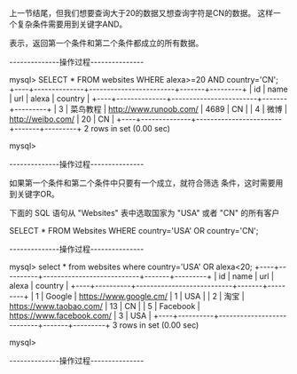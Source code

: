 上一节结尾，但我们想要查询大于20的数据又想查询字符是CN的数据。
这样一个复杂条件需要用到关键字AND。

表示，返回第一个条件和第二个条件都成立的所有数据。



--------------操作过程---------------

mysql> SELECT * FROM websites WHERE  alexa>=20 AND country='CN';
+----+--------------+------------------------+-------+---------+
| id | name         | url                    | alexa | country |
+----+--------------+------------------------+-------+---------+
|  3 | 菜鸟教程     | http://www.runoob.com/ |  4689 | CN      |
|  4 | 微博         | http://weibo.com/      |    20 | CN      |
+----+--------------+------------------------+-------+---------+
2 rows in set (0.00 sec)

mysql> 

--------------操作过程---------------

   如果第一个条件和第二个条件中只要有一个成立，就符合筛选
条件，这时需要用到关键字OR。


下面的 SQL 语句从 "Websites" 表中选取国家为 "USA" 或者 "CN" 的所有客户

SELECT * FROM Websites
WHERE country='USA'
OR country='CN';

--------------操作过程---------------

mysql> select * from websites where country='USA' OR alexa<20;
+----+----------+---------------------------+-------+---------+
| id | name     | url                       | alexa | country |
+----+----------+---------------------------+-------+---------+
|  1 | Google   | https://www.google.cm/    |     1 | USA     |
|  2 | 淘宝     | https://www.taobao.com/   |    13 | CN      |
|  5 | Facebook | https://www.facebook.com/ |     3 | USA     |
+----+----------+---------------------------+-------+---------+
3 rows in set (0.00 sec)

mysql> 

--------------操作过程---------------


